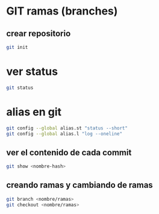 # GIT ramas (branches)

## crear repositorio 
```sh
git init
```

# ver status
```sh
git status
```
# alias en git 
```sh
git config --global alias.st "status --short"
git config --global alias.l "log --oneline"
```
## ver el contenido de cada commit 
```sh 
git show <nombre-hash>
```
## creando ramas y cambiando de ramas 
``` sh 
git branch <nombre/ramas>
git checkout <nombre/ramas>
```
